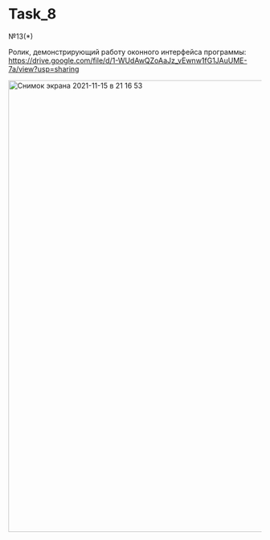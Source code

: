 # Task_8

№13(*)

Ролик, демонстрирующий работу оконного интерфейса программы: https://drive.google.com/file/d/1-WUdAwQZoAaJz_vEwnw1fG1JAuUME-7a/view?usp=sharing


<img width="898" alt="Снимок экрана 2021-11-15 в 21 16 53" src="https://user-images.githubusercontent.com/81358883/141833663-c235fe3c-91ad-461f-afa3-d384cc25b8d9.png">

